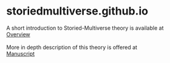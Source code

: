 # storiedmultiverse.github.io
A short introduction to Storied-Multiverse theory is available at <br> 
<a href="https://storiedmultiverse.github.io/overview/" target="_blank"> Overview </a>
<br><br>
More in depth description of this theory is offered at <br>
<a href="https://storiedmultiverse.github.io/manuscript/" target="_blank"> Manuscript </a>
